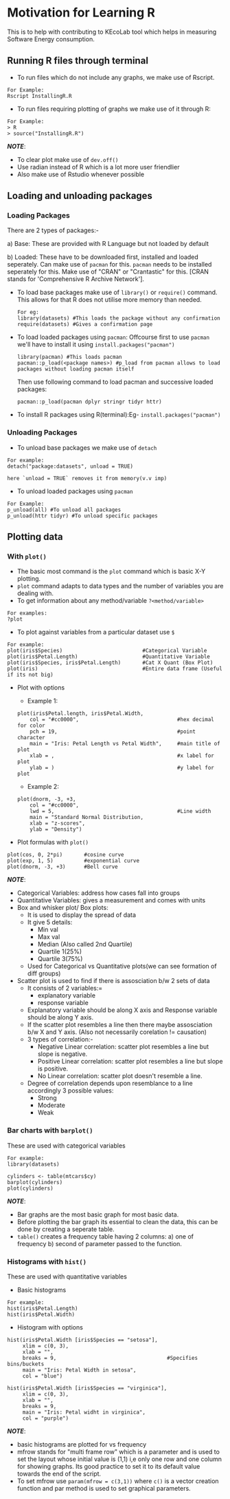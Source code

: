 # Motivation for Learning R
This is to help with contributing to KEcoLab tool which helps in measuring Software Energy consumption.

## Running R files through terminal
* To run files which do not include any graphs, we make use of Rscript. 
```
For Example:
Rscript InstallingR.R
```

* To run files requiring plotting of graphs we make use of it through R:
```
For Example:
> R
> source("InstallingR.R")
```
**_NOTE_**: 
* To clear plot make use of `dev.off()`
* Use radian instead of R which is a lot more user friendlier
* Also make use of Rstudio whenever possible

## Loading and unloading packages
### Loading Packages
There are 2 types of packages:-

a) Base: These are provided with R Language but not loaded by default

b) Loaded: These have to be downloaded first, installed and loaded seperately. Can make use of `pacman` for this. `pacman` needs to be installed seperately for this. Make use of "CRAN" or "Crantastic" for this. [CRAN stands for 'Comprehensive R Archive Network'].

* To load base packages make use of `library()` or `require()` command. This allows for that R does not utilise more memory than needed.
    ```
    For eg:
    library(datasets) #This loads the package without any confirmation
    require(datasets) #Gives a confirmation page
    ```

* To load loaded packages using `pacman`: Offcourse first to use `pacman` we'll have to install it using `install.packages("pacman")`
    ```
    library(pacman) #This loads pacman
    pacman::p_load(<package names>) #p_load from pacman allows to load packages without loading pacman itself
    ```
    Then use following command to load pacman and successive loaded packages:
    ```
    pacman::p_load(pacman dplyr stringr tidyr httr)
    ```

* To install R packages using R(terminal):Eg- `install.packages("pacman")`


### Unloading Packages
* To unload base packages we make use of `detach`
```
For example:
detach("package:datasets", unload = TRUE)
```
    here `unload = TRUE` removes it from memory(v.v imp)

* To unload loaded packages using `pacman`
```
For Example: 
p_unload(all) #To unload all packages
p_unload(httr tidyr) #To unload specific packages
```

## Plotting data
### With `plot()`
* The basic most command is the `plot` command which is basic X-Y plotting.
* `plot` command adapts to data types and the number of variables you are dealing with.
* To get information about any method/variable `?<method/variable>`
```
For examples:
?plot
```

* To plot against variables from a particular dataset use `$`
```
For example:
plot(iris$Species)                          #Categorical Variable
plot(iris$Petal.Length)                     #Quantitative Variable
plot(iris$Species, iris$Petal.Length)       #Cat X Quant (Box Plot)
plot(iris)                                  #Entire data frame (Useful if its not big)
```

* Plot with options

    * Example 1:
    ```
    plot(iris$Petal.length, iris$Petal.Width,
        col = "#cc0000",                                #hex decimal for color
        pch = 19,                                       #point character
        main = "Iris: Petal Length vs Petal Width",     #main title of plot
        xlab = ,                                        #x label for plot
        ylab = )                                        #y label for plot
    ```

    * Example 2:
    ```
    plot(dnorm, -3, +3,
        col = "#cc0000",
        lwd = 5,                                        #Line width
        main = "Standard Normal Distribution,
        xlab = "z-scores",
        ylab = "Density")
    ```

* Plot formulas with `plot()`
```
plot(cos, 0, 2*pi)       #cosine curve
plot(exp, 1, 5)          #exponential curve
plot(dnorm, -3, +3)      #Bell curve
```

**_NOTE_**:
* Categorical Variables: address how cases fall into groups
* Quantitative Variables: gives a measurement and comes with units
* Box and whisker plot/ Box plots: 
    * It is used to display the spread of data
    * It give 5 details:
        * Min val
        * Max val
        * Median (Also called 2nd Quartile)
        * Quartile 1(25%)
        * Quartile 3(75%)
    * Used for Categorical vs Quantitative plots(we can see formation of diff groups)
* Scatter plot is used to find if there is assosciation b/w 2 sets of data
    * It consists of 2 variables:=
        * explanatory variable
        * response variable
    * Explanatory variable should be along X axis and Response variable should be along Y axis.
    * If the scatter plot resembles a line then there maybe assosciation b/w X and Y axis. (Also not necessarily corelation != causation)
    * 3 types of correlation:-
        * Negative Linear correlation: scatter plot resembles a line but slope is negative.
        * Positive Linear correlation: scatter plot resembles a line but slope is positive.
        * No Linear correlation: scatter plot doesn't resemble a line.
    * Degree of correlation depends upon resemblance to a line accordingly 3 possible values:
        * Strong
        * Moderate
        * Weak

### Bar charts with `barplot()`
These are used with categorical variables
```
For example:
library(datasets)

cylinders <- table(mtcars$cy)
barplot(cylinders)
plot(cylinders)
```

**_NOTE_**:
* Bar graphs are the most basic graph for most basic data.
* Before plotting the bar graph its essential to clean the data, this can be done by creating a seperate table.
* `table()` creates a frequency table having 2 columns: a) one of frequency b) second of parameter passed to the function.

### Histograms with `hist()`
These are used with quantitative variables
* Basic histograms
```
For example:
hist(iris$Petal.Length)
hist(iris$Petal.Width)
```

* Histogram with options
```
hist(iris$Petal.Width [iris$Species == "setosa"],
     xlim = c(0, 3),
     xlab = "",
     breaks = 9,                                    #Specifies bins/buckets
     main = "Iris: Petal Width in setosa",
     col = "blue")

hist(iris$Petal.Width [iris$Species == "virginica"],
     xlim = c(0, 3),
     xlab = "",
     breaks = 9,
     main = "Iris: Petal widht in virginica",
     col = "purple")
```

**_NOTE_**:
* basic histograms are plotted for <parameter passed> vs frequency
* mfrow stands for "multi frame row" which is a parameter and is used to set the layout whose initial value is (1,1) i,e only one row and one column for showing graphs. Its good practice to set it to its default value towards the end of the script.
* To set mfrow use `param(mfrow = c(3,1))` where `c()` is a vector creation function and par method is used to set graphical parameters.